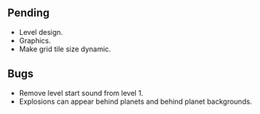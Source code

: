 ## Pending
- Level design.
- Graphics.
- Make grid tile size dynamic.

## Bugs
- Remove level start sound from level 1.
- Explosions can appear behind planets and behind planet backgrounds.
